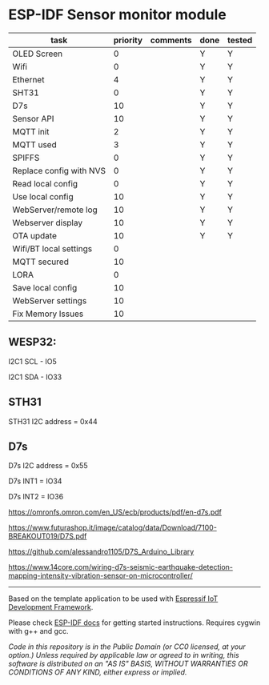 # ESP-IDF Sensor monitor module

| task                    | priority | comments | done | tested |
| ----------------------- | -------- | -------- | ---- | ------ |
| OLED Screen             | 0        |          | Y    | Y      |
| Wifi                    | 0        |          | Y    | Y      |
| Ethernet                | 4        |          | Y    | Y      |
| SHT31                   | 0        |          | Y    | Y      |
| D7s                     | 10       |          | Y    | Y      |
| Sensor API              | 10       |          | Y    | Y      |
| MQTT init               | 2        |          | Y    | Y      |
| MQTT used               | 3        |          | Y    | Y      |
| SPIFFS                  | 0        |          | Y    | Y      |
| Replace config with NVS | 0        |          | Y    | Y      |
| Read local config       | 0        |          | Y    | Y      |
| Use local config        | 10       |          | Y    | Y      |
| WebServer/remote log    | 10       |          | Y    | Y      |
| Webserver display       | 10       |          | Y    | Y      |
| OTA update              | 10       |          | Y    | Y      |
| Wifi/BT local settings  | 0        |          |      |        |
| MQTT secured            | 10       |          |      |        |
| LORA                    | 0        |          |      |        |
| Save local config       | 10       |          |      |        |
| WebServer settings      | 10       |          |      |        |
| Fix Memory Issues       | 10       |          |      |        |

## WESP32:

I2C1 SCL - IO5

I2C1 SDA - IO33

## STH31

STH31 I2C address = 0x44

## D7s

D7s I2C address = 0x55

D7s INT1 = IO34

D7s INT2 = IO36

https://omronfs.omron.com/en_US/ecb/products/pdf/en-d7s.pdf

https://www.futurashop.it/image/catalog/data/Download/7100-BREAKOUT019/D7S.pdf

https://github.com/alessandro1105/D7S_Arduino_Library

https://www.14core.com/wiring-d7s-seismic-earthquake-detection-mapping-intensity-vibration-sensor-on-microcontroller/

---

Based on the template application to be used with [Espressif IoT Development Framework](https://github.com/espressif/esp-idf).

Please check [ESP-IDF docs](https://docs.espressif.com/projects/esp-idf/en/latest/get-started/index.html) for getting started instructions.
Requires cygwin with g++ and gcc.

_Code in this repository is in the Public Domain (or CC0 licensed, at your option.)
Unless required by applicable law or agreed to in writing, this
software is distributed on an "AS IS" BASIS, WITHOUT WARRANTIES OR
CONDITIONS OF ANY KIND, either express or implied._
